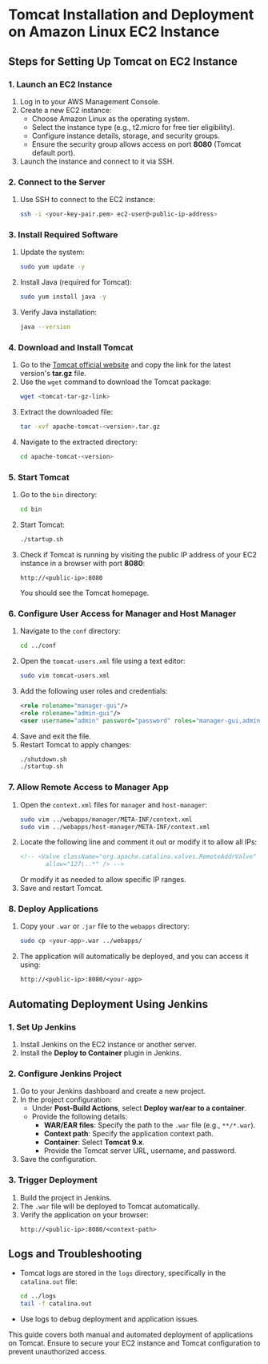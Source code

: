 # Tomcat Installation and Deployment on Amazon Linux EC2 Instance

## Steps for Setting Up Tomcat on EC2 Instance

### 1. Launch an EC2 Instance
1. Log in to your AWS Management Console.
2. Create a new EC2 instance:
   - Choose Amazon Linux as the operating system.
   - Select the instance type (e.g., t2.micro for free tier eligibility).
   - Configure instance details, storage, and security groups.
   - Ensure the security group allows access on port **8080** (Tomcat default port).
3. Launch the instance and connect to it via SSH.

### 2. Connect to the Server
1. Use SSH to connect to the EC2 instance:
   ```bash
   ssh -i <your-key-pair.pem> ec2-user@<public-ip-address>
   ```

### 3. Install Required Software
1. Update the system:
   ```bash
   sudo yum update -y
   ```
2. Install Java (required for Tomcat):
   ```bash
   sudo yum install java -y
   ```
3. Verify Java installation:
   ```bash
   java --version
   ```

### 4. Download and Install Tomcat
1. Go to the [Tomcat official website](https://tomcat.apache.org/) and copy the link for the latest version's **tar.gz** file.
2. Use the `wget` command to download the Tomcat package:
   ```bash
   wget <tomcat-tar-gz-link>
   ```
3. Extract the downloaded file:
   ```bash
   tar -xvf apache-tomcat-<version>.tar.gz
   ```
4. Navigate to the extracted directory:
   ```bash
   cd apache-tomcat-<version>
   ```

### 5. Start Tomcat
1. Go to the `bin` directory:
   ```bash
   cd bin
   ```
2. Start Tomcat:
   ```bash
   ./startup.sh
   ```
3. Check if Tomcat is running by visiting the public IP address of your EC2 instance in a browser with port **8080**:
   ```
   http://<public-ip>:8080
   ```
   You should see the Tomcat homepage.

### 6. Configure User Access for Manager and Host Manager
1. Navigate to the `conf` directory:
   ```bash
   cd ../conf
   ```
2. Open the `tomcat-users.xml` file using a text editor:
   ```bash
   sudo vim tomcat-users.xml
   ```
3. Add the following user roles and credentials:
   ```xml
   <role rolename="manager-gui"/>
   <role rolename="admin-gui"/>
   <user username="admin" password="password" roles="manager-gui,admin-gui"/>
   ```
4. Save and exit the file.
5. Restart Tomcat to apply changes:
   ```bash
   ./shutdown.sh
   ./startup.sh
   ```

### 7. Allow Remote Access to Manager App
1. Open the `context.xml` files for `manager` and `host-manager`:
   ```bash
   sudo vim ../webapps/manager/META-INF/context.xml
   sudo vim ../webapps/host-manager/META-INF/context.xml
   ```
2. Locate the following line and comment it out or modify it to allow all IPs:
   ```xml
   <!-- <Valve className="org.apache.catalina.valves.RemoteAddrValve"
          allow="127\..*" /> -->
   ```
   Or modify it as needed to allow specific IP ranges.
3. Save and restart Tomcat.

### 8. Deploy Applications
1. Copy your `.war` or `.jar` file to the `webapps` directory:
   ```bash
   sudo cp <your-app>.war ../webapps/
   ```
2. The application will automatically be deployed, and you can access it using:
   ```
   http://<public-ip>:8080/<your-app>
   ```

## Automating Deployment Using Jenkins

### 1. Set Up Jenkins
1. Install Jenkins on the EC2 instance or another server.
2. Install the **Deploy to Container** plugin in Jenkins.

### 2. Configure Jenkins Project
1. Go to your Jenkins dashboard and create a new project.
2. In the project configuration:
   - Under **Post-Build Actions**, select **Deploy war/ear to a container**.
   - Provide the following details:
     - **WAR/EAR files**: Specify the path to the `.war` file (e.g., `**/*.war`).
     - **Context path**: Specify the application context path.
     - **Container**: Select **Tomcat 9.x**.
     - Provide the Tomcat server URL, username, and password.
3. Save the configuration.

### 3. Trigger Deployment
1. Build the project in Jenkins.
2. The `.war` file will be deployed to Tomcat automatically.
3. Verify the application on your browser:
   ```
   http://<public-ip>:8080/<context-path>
   ```

## Logs and Troubleshooting
- Tomcat logs are stored in the `logs` directory, specifically in the `catalina.out` file:
  ```bash
  cd ../logs
  tail -f catalina.out
  ```
- Use logs to debug deployment and application issues.

This guide covers both manual and automated deployment of applications on Tomcat. Ensure to secure your EC2 instance and Tomcat configuration to prevent unauthorized access.

